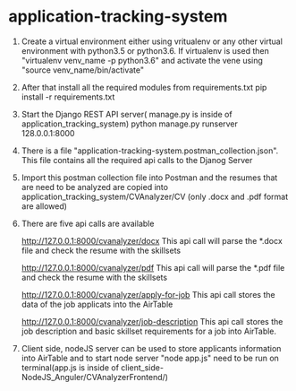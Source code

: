 # application-tracking-system
1. Create a virtual environment either using vritualenv or any other virtual environment with python3.5 or python3.6.
If virtualenv is used then "virtualenv venv_name -p python3.6" and activate the vene using "source venv_name/bin/activate"

2. After that install all the required modules from requirements.txt
    pip install -r requirements.txt

3. Start the Django REST API server( manage.py is inside of application_tracking_system)
    python manage.py runserver 128.0.0.1:8000

4. There is a file "application-tracking-system.postman_collection.json". This file contains all the required api calls to the Djanog Server
    
5. Import this postman collection file into Postman and the resumes that are need to be analyzed are copied into application_tracking_system/CVAnalyzer/CV (only .docx and .pdf format are allowed) 

6. There are five api calls are available 

    http://127.0.0.1:8000/cvanalyzer/docx
        This api call will parse the *.docx file and check the resume  with the skillsets
        
    http://127.0.0.1:8000/cvanalyzer/pdf
        This api call will parse the *.pdf file and check the resume  with the skillsets
        
    http://127.0.0.1:8000/cvanalyzer/apply-for-job
        This api call stores the data of the job applicats into the AirTable 
        
    http://127.0.0.1:8000/cvanalyzer/job-description
        This api call stores the job description and basic skillset requirements for a job into AirTable. 
 
 7. Client side, nodeJS server can be used to store applicants information into AirTable and to start node server
    "node app.js" need to be run on terminal(app.js is inside of client_side-NodeJS_Anguler/CVAnalyzerFrontend/)
    
 

